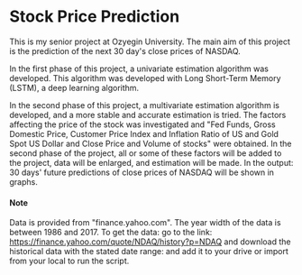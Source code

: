 # Stock Price Prediction

This is my senior project at Ozyegin University. The main aim of this project is the prediction of the next 30 day's close prices of NASDAQ.

In the first phase of this project, a univariate estimation algorithm was developed. This algorithm was developed with Long Short-Term Memory (LSTM), a deep learning algorithm. 

In the second phase of this project, a multivariate estimation algorithm is developed, and a more stable and accurate estimation is tried. The factors affecting the price of the stock was investigated and "Fed Funds, Gross Domestic Price, Customer Price Index and Inflation Ratio of US and Gold Spot US Dollar and Close Price and Volume of stocks" were obtained. In the second phase of the project, all or some of these factors will be added to the project, data will be enlarged, and estimation will be made. In the output: 30 days' future predictions of close prices of NASDAQ will be shown in graphs. 



#### Note
Data is provided from "finance.yahoo.com". The year width of the data is between 1986 and 2017. To get the data: go to the link: https://finance.yahoo.com/quote/NDAQ/history?p=NDAQ and download the historical data with the stated date range: and add it to your drive or import from your local to run the script.
